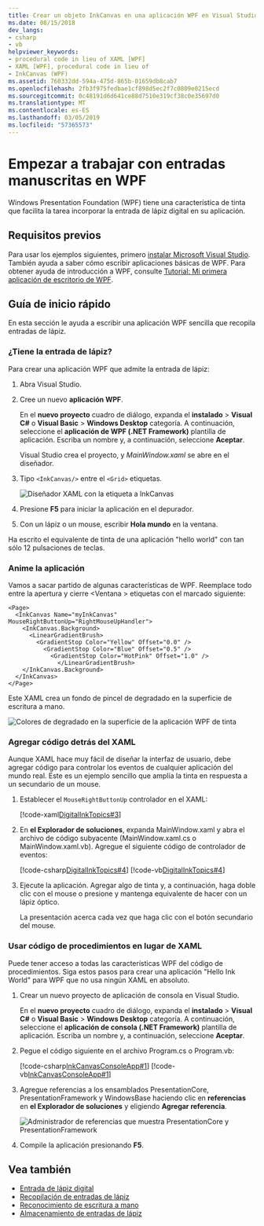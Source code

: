 ```yaml
---
title: Crear un objeto InkCanvas en una aplicación WPF en Visual Studio
ms.date: 08/15/2018
dev_langs:
- csharp
- vb
helpviewer_keywords:
- procedural code in lieu of XAML [WPF]
- XAML [WPF], procedural code in lieu of
- InkCanvas (WPF)
ms.assetid: 760332dd-594a-475d-865b-01659db8cab7
ms.openlocfilehash: 2fb3f975fedbae1cf898d5ec2f7c0809e0215ecd
ms.sourcegitcommit: 0c48191d6d641ce88d7510e319cf38c0e35697d0
ms.translationtype: MT
ms.contentlocale: es-ES
ms.lasthandoff: 03/05/2019
ms.locfileid: "57365573"
---
```

# <a name="get-started-with-ink-in-wpf"></a>Empezar a trabajar con entradas manuscritas en WPF

Windows Presentation Foundation (WPF) tiene una característica de tinta que facilita la tarea incorporar la entrada de lápiz digital en su aplicación.

## <a name="prerequisites"></a>Requisitos previos

Para usar los ejemplos siguientes, primero [instalar Microsoft Visual Studio](https://visualstudio.microsoft.com/downloads/?utm_medium=microsoft&utm_source=docs.microsoft.com&utm_campaign=button+cta&utm_content=download+vs2017). También ayuda a saber cómo escribir aplicaciones básicas de WPF. Para obtener ayuda de introducción a WPF, consulte [Tutorial: Mi primera aplicación de escritorio de WPF](../getting-started/walkthrough-my-first-wpf-desktop-application.md).

## <a name="quick-start"></a>Guía de inicio rápido

En esta sección le ayuda a escribir una aplicación WPF sencilla que recopila entradas de lápiz.

### <a name="got-ink"></a>¿Tiene la entrada de lápiz?

Para crear una aplicación WPF que admite la entrada de lápiz:

1. Abra Visual Studio.

2. Cree un nuevo **aplicación WPF**.

   En el **nuevo proyecto** cuadro de diálogo, expanda el **instalado** > **Visual C#** o **Visual Basic**  >   **Windows Desktop** categoría. A continuación, seleccione el **aplicación de WPF (.NET Framework)** plantilla de aplicación. Escriba un nombre y, a continuación, seleccione **Aceptar**.

   Visual Studio crea el proyecto, y *MainWindow.xaml* se abre en el diseñador.

3. Tipo `<InkCanvas/>` entre el `<Grid>` etiquetas.

   ![Diseñador XAML con la etiqueta a InkCanvas](./media/getting-started-with-ink/inkcanvas-xaml.png)

4. Presione **F5** para iniciar la aplicación en el depurador.

5. Con un lápiz o un mouse, escribir **Hola mundo** en la ventana.

Ha escrito el equivalente de tinta de una aplicación "hello world" con tan sólo 12 pulsaciones de teclas.

### <a name="spice-up-your-app"></a>Anime la aplicación

Vamos a sacar partido de algunas características de WPF. Reemplace todo entre la apertura y cierre \<Ventana > etiquetas con el marcado siguiente:

```xaml
<Page>
  <InkCanvas Name="myInkCanvas" MouseRightButtonUp="RightMouseUpHandler">
    <InkCanvas.Background>
      <LinearGradientBrush>
        <GradientStop Color="Yellow" Offset="0.0" />
          <GradientStop Color="Blue" Offset="0.5" />
            <GradientStop Color="HotPink" Offset="1.0" />
              </LinearGradientBrush>
    </InkCanvas.Background>
  </InkCanvas>
</Page>
```

Este XAML crea un fondo de pincel de degradado en la superficie de escritura a mano.

![Colores de degradado en la superficie de la aplicación WPF de tinta](./media/getting-started-with-ink/gradient-colors.png)

### <a name="add-some-code-behind-the-xaml"></a>Agregar código detrás del XAML

Aunque XAML hace muy fácil de diseñar la interfaz de usuario, debe agregar código para controlar los eventos de cualquier aplicación del mundo real. Este es un ejemplo sencillo que amplía la tinta en respuesta a un secundario de un mouse.

1. Establecer el `MouseRightButtonUp` controlador en el XAML:

   [!code-xaml[DigitalInkTopics#3](~/samples/snippets/csharp/VS_Snippets_Wpf/DigitalInkTopics/CSharp/Window2.xaml#3)]

1. En **el Explorador de soluciones**, expanda MainWindow.xaml y abra el archivo de código subyacente (MainWindow.xaml.cs o MainWindow.xaml.vb). Agregue el siguiente código de controlador de eventos:

   [!code-csharp[DigitalInkTopics#4](~/samples/snippets/csharp/VS_Snippets_Wpf/DigitalInkTopics/CSharp/Window2.xaml.cs#4)]
   [!code-vb[DigitalInkTopics#4](~/samples/snippets/visualbasic/VS_Snippets_Wpf/DigitalInkTopics/VisualBasic/Window2.xaml.vb#4)]

1. Ejecute la aplicación. Agregar algo de tinta y, a continuación, haga doble clic con el mouse o presione y mantenga equivalente de hacer con un lápiz óptico.

   La presentación acerca cada vez que haga clic con el botón secundario del mouse.

### <a name="use-procedural-code-instead-of-xaml"></a>Usar código de procedimientos en lugar de XAML

Puede tener acceso a todas las características WPF del código de procedimientos. Siga estos pasos para crear una aplicación "Hello Ink World" para WPF que no usa ningún XAML en absoluto.

1. Crear un nuevo proyecto de aplicación de consola en Visual Studio.

   En el **nuevo proyecto** cuadro de diálogo, expanda el **instalado** > **Visual C#** o **Visual Basic**  >   **Windows Desktop** categoría. A continuación, seleccione el **aplicación de consola (.NET Framework)** plantilla de aplicación. Escriba un nombre y, a continuación, seleccione **Aceptar**.

1. Pegue el código siguiente en el archivo Program.cs o Program.vb:

   [!code-csharp[InkCanvasConsoleApp#1](~/samples/snippets/csharp/VS_Snippets_Wpf/InkCanvasConsoleApp/CSharp/Program.cs#1)]
   [!code-vb[InkCanvasConsoleApp#1](~/samples/snippets/visualbasic/VS_Snippets_Wpf/InkCanvasConsoleApp/VisualBasic/Module1.vb#1)]

1. Agregue referencias a los ensamblados PresentationCore, PresentationFramework y WindowsBase haciendo clic en **referencias** en **el Explorador de soluciones** y eligiendo **Agregar referencia**.

   ![Administrador de referencias que muestra PresentationCore y PresentationFramework](./media/getting-started-with-ink/references.png)

1. Compile la aplicación presionando **F5**.

## <a name="see-also"></a>Vea también

- [Entrada de lápiz digital](digital-ink.md)
- [Recopilación de entradas de lápiz](collecting-ink.md)
- [Reconocimiento de escritura a mano](handwriting-recognition.md)
- [Almacenamiento de entradas de lápiz](storing-ink.md)
